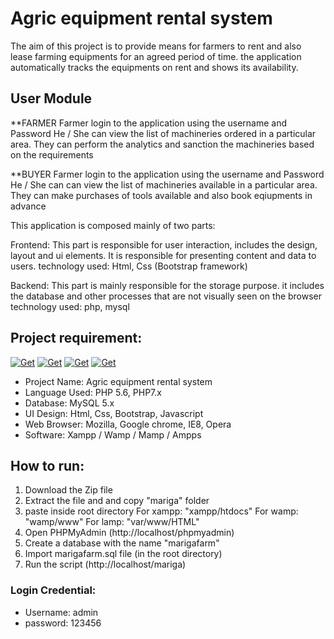 # Agric equipment rental system
The aim of this project is to provide means for farmers to rent and also lease farming 
equipments for an agreed period of time. the application automatically 
tracks the equipments on rent and shows its availability.


## User Module
**FARMER
Farmer login to the application using the username and Password He / She can view 
the list of machineries ordered in a particular area. 
They can perform the analytics and sanction the machineries based on the requirements

**BUYER
Farmer login to the application using the username and Password He / She can can view
the list of machineries available in a particular area.
They can make purchases of tools available and also book eqiupments in advance


This application is composed mainly of two parts:

Frontend:
This part is responsible for user interaction, includes the design, layout and ui elements.
It is responsible for presenting content and data to users.
technology used: Html, Css (Bootstrap framework)

Backend:
This part is mainly responsible for the storage purpose.
it includes the database and other processes 
that are not visually seen on the browser
technology used: php, mysql

## Project requirement:
[![Get](https://img.shields.io/badge/Xampp-blue)](https://www.apachefriends.org/)
[![Get](https://img.shields.io/badge/Wamp-#ffaf04)](https://www.wampserver.com/en/)
[![Get](https://img.shields.io/badge/Mamp-#f76c27)](https://www.mamp.info/en/downloads/)
[![Get](https://img.shields.io/badge/Ampps-#7f00ff)](https://ampps.com/downloads/)
- Project Name: Agric equipment rental system
- Language Used: PHP 5.6, PHP7.x
- Database: MySQL 5.x
- UI Design: Html, Css, Bootstrap, Javascript
- Web Browser: Mozilla, Google chrome, IE8, Opera
- Software: Xampp / Wamp / Mamp / Ampps

## How to run:
1) Download the Zip file
2) Extract the file and and copy "mariga" folder
3) paste inside root directory
For xampp: "xampp/htdocs"
For wamp:  "wamp/www"
For lamp:  "var/www/HTML"
4) Open PHPMyAdmin (http://localhost/phpmyadmin)
5) Create a database with the name "marigafarm"
6) Import marigafarm.sql file (in the root directory)
7) Run the script (http://localhost/mariga)

### Login Credential:
* Username: admin
* password: 123456

